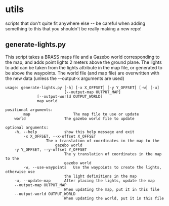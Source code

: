 # utils
scripts that don't quite fit anywhere else -- be careful when adding something to this that you shouldn't be really making a new repo!

## generate-lights.py
This script takes a BRASS maps file and a Gazebo world corresponding
to the map, and adds point lights 2 meters above the ground plane. 
The lights to add can be taken from the lights attribute in the map file,
or generated to be above the waypoints. The world file (and map file) are
overwritten with the new data (unless the --output-x arguments are used)

```
usage: generate-lights.py [-h] [-x X_OFFSET] [-y Y_OFFSET] [-w] [-u]
                          [--output-map OUTPUT_MAP]
			  [--output-world OUTPUT_WORLD]
			  map world

positional arguments:
        map                   The map file to use or update
	world                 The gazebo world file to update

optional arguments:
	-h, --help            show this help message and exit
        -x X_OFFSET, --x-offset X_OFFSET
	  		      The x translation of coordinates in the map to the
	           	      gazebo world
	-y Y_OFFSET, --y-offset Y_OFFSET
	                      The y translation of coordinates in the map to the 
	                      gazebo world
        -w, --use-waypoints   Use the waypoints to create the lights, otherwise use
	                      the light definitions in the map
	-u, --update-map      After placing the lights, update the map
	--output-map OUTPUT_MAP
	                      When updating the map, put it in this file
	--output-world OUTPUT_WORLD
	                      When updating the world, put it in this file
```

